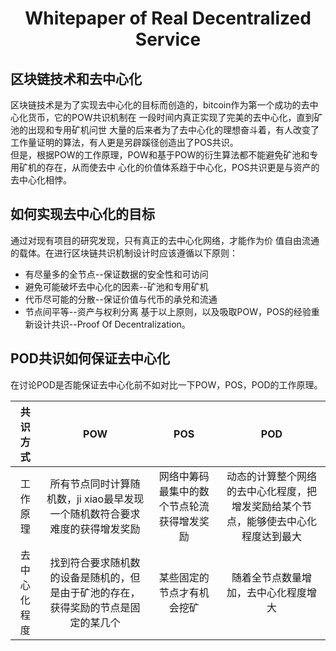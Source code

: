 # <p align="center"> Whitepaper of Real Decentralized Service </p>


## 区块链技术和去中心化 ##
区块链技术是为了实现去中心化的目标而创造的，bitcoin作为第一个成功的去中心化货币，它的POW共识机制在
一段时间内真正实现了完美的去中心化，直到矿池的出现和专用矿机问世
大量的后来者为了去中心化的理想奋斗着，有人改变了工作量证明的算法，有人更是另辟蹊径创造出了POS共识。  
但是，根据POW的工作原理，POW和基于POW的衍生算法都不能避免矿池和专用矿机的存在，从而使去中
心化的价值体系趋于中心化，POS共识更是与资产的去中心化相悖。</p>
## 如何实现去中心化的目标 ##
通过对现有项目的研究发现，只有真正的去中心化网络，才能作为价
值自由流通的载体。在进行区块链共识机制设计时应该遵循以下原则：
* 有尽量多的全节点--保证数据的安全性和可访问
* 避免可能破坏去中心化的因素--矿池和专用矿机
* 代币尽可能的分散--保证价值与代币的承兑和流通
* 节点间平等--资产与权利分离
基于以上原则，以及吸取POW，POS的经验重新设计共识--Proof Of Decentralization。
## POD共识如何保证去中心化 ##
在讨论POD是否能保证去中心化前不如对比一下POW，POS，POD的工作原理。

| 共识方式 | POW | POS | POD | 
| :---: | :---: | :---: | :---: | 
| 工作原理 | 所有节点同时计算随机数，ji xiao最早发现一个随机数符合要求难度的获得增发奖励  | 网络中筹码最集中的数个节点轮流获得增发奖励  | 动态的计算整个网络的去中心化程度，把增发奖励给某个节点，能够使去中心化程度达到最大| 
|去中心化程度|  找到符合要求随机数的设备是随机的，但是由于矿池的存在，获得奖励的节点是固定的某几个  |  某些固定的节点才有机会挖矿  |  随着全节点数量增加，去中心化程度增大  |
